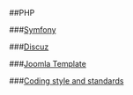 ##PHP

###[Symfony](./Symfony.html)

###[Discuz](./Discuz.html)

###[Joomla Template](./Joomla_Template.html)

###[Coding style and standards](./Coding_style_and_standards.html)
